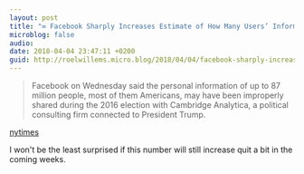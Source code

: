 ```yaml
---
layout: post
title: "∞ Facebook Sharply Increases Estimate of How Many Users’ Information Was Harvested By Cambridge Analytica"
microblog: false
audio: 
date: 2018-04-04 23:47:11 +0200
guid: http://roelwillems.micro.blog/2018/04/04/facebook-sharply-increases.html
---
```

> Facebook on Wednesday said the personal information of up to 87 million people, most of them Americans, may have been improperly shared during the 2016 election with Cambridge Analytica, a political consulting firm connected to President Trump.

[nytimes](https://www.nytimes.com/2018/04/04/technology/mark-zuckerberg-testify-congress.html)

I won't be the least surprised if this number will still increase quit a bit in the coming weeks. 
